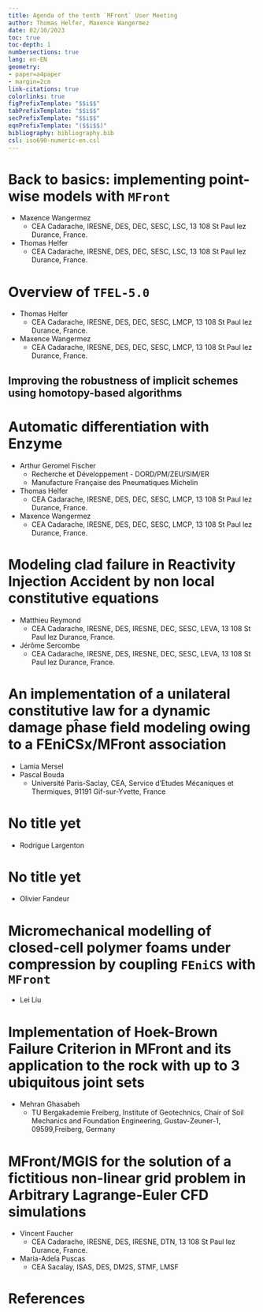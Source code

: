 ```yaml
---
title: Agenda of the tenth `MFront` User Meeting
author: Thomas Helfer, Maxence Wangermez
date: 02/10/2023
toc: true
toc-depth: 1
numbersections: true
lang: en-EN
geometry:
- paper=a4paper
- margin=2cm
link-citations: true
colorlinks: true
figPrefixTemplate: "$$i$$"
tabPrefixTemplate: "$$i$$"
secPrefixTemplate: "$$i$$"
eqnPrefixTemplate: "($$i$$)"
bibliography: bibliography.bib
csl: iso690-numeric-en.csl
---
```


<!--
pandoc -f markdown+tex_math_single_backslash --filter pandoc-crossref --citeproc talks.md -o talks.pdf
-->

# Back to basics: implementing point-wise models with `MFront`

- Maxence Wangermez
  - CEA Cadarache, IRESNE, DES, DEC, SESC, LSC, 13 108 St Paul lez Durance, France.
- Thomas Helfer
  - CEA Cadarache, IRESNE, DES, DEC, SESC, LSC, 13 108 St Paul lez Durance, France.

# Overview of `TFEL-5.0`

- Thomas Helfer
  - CEA Cadarache, IRESNE, DES, DEC, SESC, LMCP, 13 108 St Paul lez Durance, France.
- Maxence Wangermez
  - CEA Cadarache, IRESNE, DES, DEC, SESC, LMCP, 13 108 St Paul lez Durance, France.

## Improving the robustness of implicit schemes using homotopy-based algorithms

# Automatic differentiation with Enzyme

- Arthur Geromel Fischer
  - Recherche et Développement - DORD/PM/ZEU/SIM/ER
  - Manufacture Française des Pneumatiques Michelin
- Thomas Helfer
  - CEA Cadarache, IRESNE, DES, DEC, SESC, LMCP, 13 108 St Paul lez Durance, France.
- Maxence Wangermez
  - CEA Cadarache, IRESNE, DES, DEC, SESC, LMCP, 13 108 St Paul lez Durance, France.

# Modeling clad failure in Reactivity Injection Accident by non local constitutive equations

- Matthieu Reymond
  - CEA Cadarache, IRESNE, DES, IRESNE, DEC, SESC, LEVA, 13 108 St Paul lez Durance, France.
- Jérôme Sercombe
  - CEA Cadarache, IRESNE, DES, IRESNE, DEC, SESC, LEVA, 13 108 St Paul lez Durance, France.

# An implementation of a unilateral constitutive law for a dynamic damage pĥase field modeling owing to a FEniCSx/MFront association

- Lamia Mersel
- Pascal Bouda
  - Université Paris-Saclay, CEA, Service d’Etudes Mécaniques et Thermiques, 91191 Gif-sur-Yvette, France

# No title yet

- Rodrigue Largenton

# No title yet

- Olivier Fandeur

# Micromechanical modelling of closed-cell polymer foams under compression by coupling `FEniCS` with `MFront`

- Lei Liu

# Implementation of Hoek-Brown Failure Criterion in MFront and its application to the rock with up to 3 ubiquitous joint sets

- Mehran Ghasabeh
  - TU Bergakademie Freiberg, Institute of Geotechnics, Chair of Soil Mechanics and Foundation Engineering, Gustav-Zeuner-1, 09599,Freiberg, Germany

# MFront/MGIS for the solution of a fictitious non-linear grid problem in Arbitrary Lagrange-Euler CFD simulations

- Vincent Faucher
  - CEA Cadarache, IRESNE, DES, IRESNE, DTN, 13 108 St Paul lez Durance, France.
- Maria-Adela Puscas
  - CEA Sacalay, ISAS, DES, DM2S, STMF, LMSF

<!--
# VTT?
-->

# References